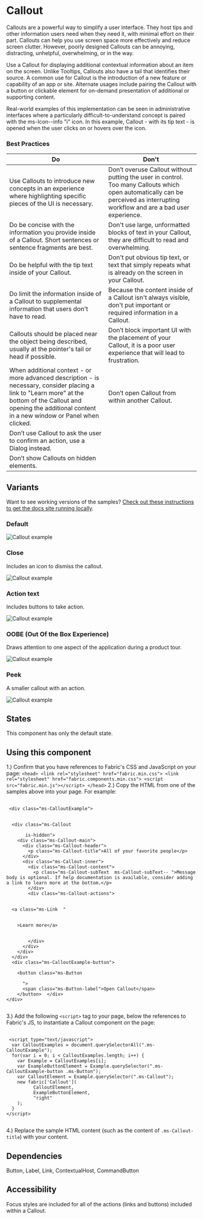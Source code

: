 # Callout
Callouts are a powerful way to simplify a user interface. They host tips and other information users need when they need it, with minimal effort on their part. Callouts can help you use screen space more effectively and reduce screen clutter. However, poorly designed Callouts can be annoying, distracting, unhelpful, overwhelming, or in the way. 

Use a Callout for displaying additional contextual information about an item on the screen. Unlike Tooltips, Callouts also have a tail that identifies their source. A common use for Callout is the introduction of a new feature or capability of an app or site. Alternate usages include pairing the Callout with a button or clickable element for on-demand presentation of additional or supporting content. 

Real-world examples of this implementation can be seen in administrative interfaces where a particularly difficult-to-understand concept is paired with the ms-Icon--info "i" icon. In this example, Callout - with its tip text - is opened when the user clicks on or hovers over the icon.

### Best Practices
Do | Don't
--- | ---
Use Callouts to introduce new concepts in an experience where highlighting specific pieces of the UI is necessary. | Don’t overuse Callout without putting the user in control. Too many Callouts which open automatically can be perceived as interrupting workflow and are a bad user experience. 
Do be concise with the information you provide inside of a Callout. Short sentences or sentence fragments are best. | Don't use large, unformatted blocks of text in your Callout, they are difficult to read and overwhelming.
Do be helpful with the tip text inside of your Callout. | Don't put obvious tip text, or text that simply repeats what is already on the screen in your Callout.
Do limit the information inside of a Callout to supplemental information that users don't have to read. | Because the content inside of a Callout isn't always visible, don't put important or required information in a Callout. 
Callouts should be placed near the object being described, usually at the pointer's tail or head if possible. | Don’t block important UI with the placement of your Callout, it is a poor user experience that will lead to frustration.
When additional context - or more advanced description - is necessary, consider placing a link to "Learn more" at the bottom of the Callout and opening the additional content in a new window or Panel when clicked. | Don’t open Callout from within another Callout.
 | Don’t use Callout to ask the user to confirm an action, use a Dialog instead.
 | Don’t show Callouts on hidden elements.

## Variants

Want to see working versions of the samples? [Check out these instructions to get the docs site running locally](https://github.com/OfficeDev/office-ui-fabric-js#clone-build-and-view-the-docs).

### Default


![Callout example](https://raw.githubusercontent.com/OfficeDev/office-ui-fabric-js/master/ghdocs/component_images/Callout-default.png)



### Close
Includes an icon to dismiss the callout.



![Callout example](https://raw.githubusercontent.com/OfficeDev/office-ui-fabric-js/master/ghdocs/component_images/Callout-close.png)


### Action text
Includes buttons to take action.



![Callout example](https://raw.githubusercontent.com/OfficeDev/office-ui-fabric-js/master/ghdocs/component_images/Callout-action.png)


### OOBE (Out Of the Box Experience)
Draws attention to one aspect of the application during a product tour.



![Callout example](https://raw.githubusercontent.com/OfficeDev/office-ui-fabric-js/master/ghdocs/component_images/Callout-oobe.png)


### Peek
A smaller callout with an action.



![Callout example](https://raw.githubusercontent.com/OfficeDev/office-ui-fabric-js/master/ghdocs/component_images/Callout-peek.png)


## States
This component has only the default state.

## Using this component
1.) Confirm that you have references to Fabric's CSS and JavaScript on your page:
    ```
    <head>
        <link rel="stylesheet" href="fabric.min.css">
        <link rel="stylesheet" href="fabric.components.min.css">
        <script src="fabric.min.js"></script>
    </head>
    ```
2.) Copy the HTML from one of the samples above into your page. For example:

<pre>
    <code>
 &lt;div class&#x3D;&quot;ms-CalloutExample&quot;&gt;  
  
  
  &lt;div class&#x3D;&quot;ms-Callout 
       
       is-hidden&quot;&gt;
    &lt;div class&#x3D;&quot;ms-Callout-main&quot;&gt;
      &lt;div class&#x3D;&quot;ms-Callout-header&quot;&gt;
        &lt;p class&#x3D;&quot;ms-Callout-title&quot;&gt;All of your favorite people&lt;/p&gt;
      &lt;/div&gt;
      &lt;div class&#x3D;&quot;ms-Callout-inner&quot;&gt;
        &lt;div class&#x3D;&quot;ms-Callout-content&quot;&gt;
          &lt;p class&#x3D;&quot;ms-Callout-subText  ms-Callout-subText-- &quot;&gt;Message body is optional. If help documentation is available, consider adding a link to learn more at the bottom.&lt;/p&gt;
        &lt;/div&gt;
        &lt;div class&#x3D;&quot;ms-Callout-actions&quot;&gt;
              
  
  &lt;a class&#x3D;&quot;ms-Link  &quot; 
     
     
    &gt;Learn more&lt;/a&gt;
  
  
        &lt;/div&gt;
      &lt;/div&gt;     
    &lt;/div&gt;
  &lt;/div&gt;
  &lt;div class&#x3D;&quot;ms-CalloutExample-button&quot;&gt;
    
    &lt;button class&#x3D;&quot;ms-Button 
      
      &quot;&gt;
      &lt;span class&#x3D;&quot;ms-Button-label&quot;&gt;Open Callout&lt;/span&gt;
    &lt;/button&gt;  &lt;/div&gt;
&lt;/div&gt;
    </code>
</pre>

3.) Add the following `<script>` tag to your page, below the references to Fabric's JS, to instantiate a Callout component on the page:

<pre>
    <code>
 &lt;script type&#x3D;&quot;text/javascript&quot;&gt;
  var CalloutExamples &#x3D; document.querySelectorAll(&quot;.ms-CalloutExample&quot;);
  for(var i &#x3D; 0; i &lt; CalloutExamples.length; i++) {
    var Example &#x3D; CalloutExamples[i];
    var ExampleButtonElement &#x3D; Example.querySelector(&quot;.ms-CalloutExample-button .ms-Button&quot;);
    var CalloutElement &#x3D; Example.querySelector(&quot;.ms-Callout&quot;);
    new fabric[&#x27;Callout&#x27;](
          CalloutElement, 
          ExampleButtonElement,
          &quot;right&quot;
    );
  }
&lt;/script&gt;
    </code>
</pre>

4.) Replace the sample HTML content (such as the content of `.ms-Callout-title`) with your content.

## Dependencies
Button, Label, Link, ContextualHost, CommandButton

## Accessibility
Focus styles are included for all of the actions (links and buttons) included within a Callout.


<script type="text/javascript">
  var CalloutExamples = document.querySelectorAll(".ms-CalloutExample");
  for(var i = 0; i < CalloutExamples.length; i++) {
    var Example = CalloutExamples[i];
    var ExampleButtonElement = Example.querySelector(".ms-CalloutExample-button .ms-Button");
    var CalloutElement = Example.querySelector(".ms-Callout");
    new fabric['Callout'](
          CalloutElement, 
          ExampleButtonElement,
          "right"
    );
  }
</script>
